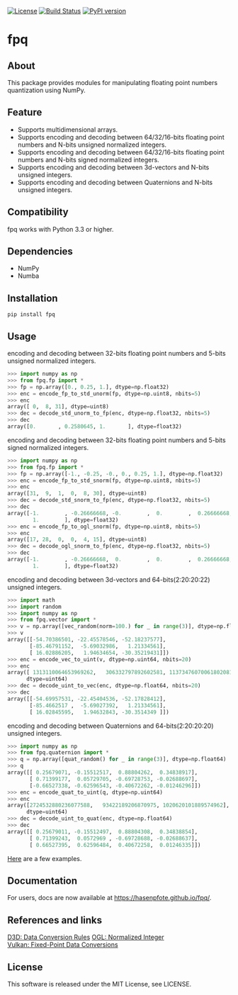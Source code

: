 [![License](https://img.shields.io/badge/license-MIT-brightgreen.svg)](https://github.com/Hasenpfote/fpq/blob/master/LICENSE)
[![Build Status](https://travis-ci.org/Hasenpfote/fpq.svg?branch=master)](https://travis-ci.org/Hasenpfote/fpq)
[![PyPI version](https://badge.fury.io/py/fpq.svg)](https://badge.fury.io/py/fpq)  

fpq
===

## About
This package provides modules for manipulating floating point numbers quantization using NumPy.

## Feature
* Supports multidimensional arrays.  
* Supports encoding and decoding between 64/32/16-bits floating point numbers and N-bits unsigned normalized integers.  
* Supports encoding and decoding between 64/32/16-bits floating point numbers and N-bits signed normalized integers.  
* Supports encoding and decoding between 3d-vectors and N-bits unsigned integers.  
* Supports encoding and decoding between Quaternions and N-bits unsigned integers.  

## Compatibility
fpq works with Python 3.3 or higher.  

## Dependencies
* NumPy
* Numba

## Installation
```
pip install fpq
```

## Usage
encoding and decoding between 32-bits floating point numbers and 5-bits unsigned normalized integers.
```python
>>> import numpy as np
>>> from fpq.fp import *
>>> fp = np.array([0., 0.25, 1.], dtype=np.float32)
>>> enc = encode_fp_to_std_unorm(fp, dtype=np.uint8, nbits=5)
>>> enc
array([ 0,  8, 31], dtype=uint8)
>>> dec = decode_std_unorm_to_fp(enc, dtype=np.float32, nbits=5)
>>> dec
array([0.       , 0.2580645, 1.       ], dtype=float32)
```

encoding and decoding between 32-bits floating point numbers and 5-bits signed normalized integers.
```python
>>> import numpy as np
>>> from fpq.fp import *
>>> fp = np.array([-1., -0.25, -0., 0., 0.25, 1.], dtype=np.float32)
>>> enc = encode_fp_to_std_snorm(fp, dtype=np.uint8, nbits=5)
>>> enc
array([31,  9,  1,  0,  8, 30], dtype=uint8)
>>> dec = decode_std_snorm_to_fp(enc, dtype=np.float32, nbits=5)
>>> dec
array([-1.        , -0.26666668, -0.        ,  0.        ,  0.26666668,
        1.        ], dtype=float32)
>>> enc = encode_fp_to_ogl_snorm(fp, dtype=np.uint8, nbits=5)
>>> enc
array([17, 28,  0,  0,  4, 15], dtype=uint8)
>>> dec = decode_ogl_snorm_to_fp(enc, dtype=np.float32, nbits=5)
>>> dec
array([-1.        , -0.26666668,  0.        ,  0.        ,  0.26666668,
        1.        ], dtype=float32)
```

encoding and decoding between 3d-vectors and 64-bits(2:20:20:22) unsigned integers.  
```python
>>> import math
>>> import random
>>> import numpy as np
>>> from fpq.vector import *
>>> v = np.array([vec_random(norm=100.) for _ in range(3)], dtype=np.float64)
>>> v
array([[-54.70386501, -22.45578546, -52.18237577],
       [-85.46791152,  -5.69032986,   1.21334561],
       [ 16.02886205,   1.94634654, -30.35219431]])
>>> enc = encode_vec_to_uint(v, dtype=np.uint64, nbits=20)
>>> enc
array([ 1313110064653969262,   306332797892602581, 11373476070061802081],
      dtype=uint64)
>>> dec = decode_uint_to_vec(enc, dtype=np.float64, nbits=20)
>>> dec
array([[-54.69957531, -22.45404536, -52.17828412],
       [-85.4662517 ,  -5.69027392,   1.21334561],
       [ 16.02845595,   1.94632843, -30.3514349 ]])
```

encoding and decoding between Quaternions and 64-bits(2:20:20:20) unsigned integers.
```python
>>> import numpy as np
>>> from fpq.quaternion import *
>>> q = np.array([quat_random() for _ in range(3)], dtype=np.float64)
>>> q
array([[ 0.25679071, -0.15512517,  0.88804262,  0.34838917],
       [ 0.71399177,  0.05729705, -0.69728753, -0.02688697],
       [-0.66527338, -0.62596543, -0.40672262, -0.01246296]])
>>> enc = encode_quat_to_uint(q, dtype=np.uint64)
>>> enc
array([2724532880236077588,   93422189206870975, 1020620101889574962],
      dtype=uint64)
>>> dec = decode_uint_to_quat(enc, dtype=np.float64)
>>> dec
array([[ 0.25679011, -0.15512497,  0.88804308,  0.34838854],
       [ 0.71399243,  0.0572969 , -0.69728688, -0.02688637],
       [ 0.66527395,  0.62596484,  0.40672258,  0.01246335]])
```

[Here](https://github.com/Hasenpfote/fpq/tree/master/example) are a few examples.  

## Documentation
For users, docs are now available at https://hasenpfote.github.io/fpq/.

## References and links
[D3D: Data Conversion Rules](https://msdn.microsoft.com/en-us/library/windows/desktop/dd607323(v=vs.85).aspx)  
[OGL: Normalized Integer](https://www.khronos.org/opengl/wiki/Normalized_Integer)  
[Vulkan: Fixed-Point Data Conversions](http://vulkan-spec-chunked.ahcox.com/ch02s08.html)

## License
This software is released under the MIT License, see LICENSE.
